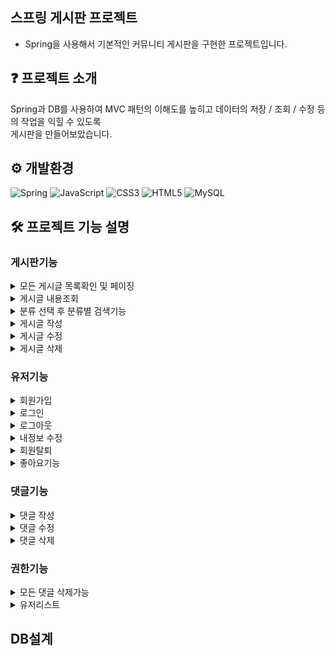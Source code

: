 ## 스프링 게시판 프로젝트
- Spring을 사용해서 기본적인 커뮤니티 게시판을 구현한 프로젝트입니다.

## ❓ 프로젝트 소개
Spring과 DB를 사용하여 MVC 패턴의 이해도를 높히고 데이터의 저장 / 조회 / 수정 등의 작업을 익힐 수 있도록  
게시판을 만들어보았습니다.

## ⚙ 개발환경
![Spring](https://img.shields.io/badge/spring-%236DB33F.svg?style=for-the-badge&logo=spring&logoColor=white)
![JavaScript](https://img.shields.io/badge/javascript-%23323330.svg?style=for-the-badge&logo=javascript&logoColor=%23F7DF1E)
![CSS3](https://img.shields.io/badge/css3-%231572B6.svg?style=for-the-badge&logo=css3&logoColor=white)
![HTML5](https://img.shields.io/badge/html5-%23E34F26.svg?style=for-the-badge&logo=html5&logoColor=white)
![MySQL](https://img.shields.io/badge/mysql-4479A1.svg?style=for-the-badge&logo=mysql&logoColor=white)
 
## 🛠 프로젝트 기능 설명

### 게시판기능

<details>
<summary>모든 게시글 목록확인 및 페이징</summary>

● 모든 게시글을 가져와 한 페이지에 10개의 게시글이 보이도록 페이징 처리를 구현하였습니다.

● 한번에 10페이지까지 나오며 다음버튼을 누르면 10페이지 다음페이지 목록으로 넘어갑니다. (ex 11페이지, 21페이지)  이전버튼을 누르면 전 페이지목록으로 이동합니다 (ex 10페이지, 20페이지 ... ) 

● 첨부파일이있는 게시글에는 첨부파일 표시가 나타나고 제목옆에 댓글 총수를 나타낼 수 있도록 합니다. 

<img src="https://github.com/user-attachments/assets/1631381e-a7f2-4e88-9623-188897239422" alt="image" />
<img src="https://github.com/user-attachments/assets/3328300c-cb9b-4ef1-a93c-39dd6a1f64f2" alt="Image description">

</details>

<details>
● 게시판의 제목을 클릭하면 안의 상세페이지로 들어와 내용을 확인 할 수 있습니다.
<summary>게시글 내용조회</summary>
<img src="https://github.com/user-attachments/assets/ee6ab348-5f2d-4464-99ff-3b8d7dd8fb2a" alt="Image description">

</details>

<details>
● 원하는 항목을 선택해서 검색을 할 수 있도록 분류카테고리와 검색창을 구현하였으며, 검색버튼의 총 검색결과 수를 표현하였습니다.
<summary>분류 선택 후 분류별 검색기능</summary>
<img src="https://github.com/user-attachments/assets/20e96d58-3afc-421c-a22a-161521d568f7" alt="Image description">
<img src="https://github.com/user-attachments/assets/3d173747-af8d-47a2-a719-741f2308e3a1" alt="Image description">

</details>

<details>
<summary>게시글 작성</summary>

● 로그인한 회원만이 작성이 가능하며 로그인을 하지않을 시 로그인창으로 이동합니다.

● 제목과 내용을 입력하고 등록버튼을 누르면 게시판에 글이 추가됩니다.

● 파일첨부가 가능하도록 구현하였습니다.

<img src="https://github.com/user-attachments/assets/c1e37e04-84af-4796-9270-f806b9414fb7" alt="Image description">
<img src="https://github.com/user-attachments/assets/f970e699-7081-45f0-8b8a-0fbef7b8ceef" alt="Image description">
<img src="https://github.com/user-attachments/assets/93287a14-b384-4bcd-9203-1ca8fb1939b0" alt="Image description">

</details>

<details>
<summary>게시글 수정</summary>
● 상세페이지안의 수정버튼을 누르면 수정페이지로 넘어와 제목과 내용, 첨부파일을 수정할 수 있도록 구현하였습니다.
<img src="https://github.com/user-attachments/assets/4dc0c495-38f9-46fc-8a0d-83572d7bd987" alt="Image description">

</details>

<details>
<summary>게시글 삭제</summary>
● 게시글안의 삭제버튼을 누르면 게시글이 삭제될 수 있도록 구현하였습니다.
<img src="https://github.com/user-attachments/assets/e55ceb99-b7df-40d2-ab12-f938c3647245" alt="Image description">
<img src="https://github.com/user-attachments/assets/a310cc8d-0b4f-446d-a902-740b2e9799bd" alt="Image description">
<img src="https://github.com/user-attachments/assets/12baf52a-f9d1-473d-a837-bfa43bbfac6f" alt="Image description">


</details>

### 유저기능
<details>
<summary>회원가입</summary>
● 본인이 사용할 별명, 이메일, 비밀번호를 입력해서 회원가입을 할 수 있도록하고 회원가입이 되면 기본적인 권한(글쓰기 내정보보기 등) 을 줄 수 있도록 구현하였습니다.
<img src="https://github.com/user-attachments/assets/469abbdb-ed1a-40f7-b1dc-b9a1b78f7bb4" alt="Image description">
<img src="https://github.com/user-attachments/assets/06e585cf-3357-4f58-a0e6-d1d15cf312bb" alt="Image description">

</details>

<details>

●  회원가입한 아이디와 비밀번호를 사용해서 로그인이 가능하도록하고 로그인이되면 기본적으로 받은 권한으로 글쓰기와 내정보메뉴를 메뉴바에 나타내도록합니다.

● 메인화면에 본인이 설정한 닉네임이 나타나며 인사문구를 출력합니다.
<summary>로그인</summary>
<img src="https://github.com/user-attachments/assets/c4abd745-abb1-4728-9dd0-12270ed7d842" alt="Image description">
<img src="https://github.com/user-attachments/assets/50d86660-2ab4-4e24-aae5-dbb63bd4d5d2" alt="Image description">

</details>

<details>
<summary>로그아웃</summary>
● 로그아웃 버튼을 누르면 비회원으로 돌아가 권한이 사라져 메뉴가 다시 원래대로 바뀌며 메인화면에 별명이 출력되는것이 사라집니다.
<img src="https://github.com/user-attachments/assets/f80505ed-818a-4df9-8681-ee6c75fe0e1c" alt="Image description">

</details>

<details>
<summary>내정보 수정</summary>
● 내정보 페이지로 넘어가면 나의정보가 출력되도록 카드형식으로 만들어놓았으며,
별명과 비밀번호를 바꿀 수 있도록 해두었고 수정버튼을 누르면 정상적으로 수정되도록 구현하였습니다.
<img src="https://github.com/user-attachments/assets/51c8e625-74fd-474d-9f1f-ca68b2b25674" alt="Image description">

</details>

<details>
<summary>회원탈퇴</summary>
● 내정보페이지에서 회원탈퇴버튼을 누르면 회원탈퇴 완료를 알려주며 로그아웃된 메인페이지로 돌아오도록 구현하였습니다.
<br>
<img src="https://github.com/user-attachments/assets/d4c8be21-cf7f-4af4-8ff4-2ee2e6884283" alt="Image description">
<img src="https://github.com/user-attachments/assets/f80505ed-818a-4df9-8681-ee6c75fe0e1c" alt="Image description">

</details>

<details>

● 회원은 게시글마다 좋아요를 하나씩 누를 수 있으며 좋아요를 누르면 성공알림이 나오며 하트가 채워지고, 좋아요 수가 하나 올라갑니다.

● 다시한번 눌렀을 때 취소 성공알림이 나오며 채워진 하트가 빈 하트로 바뀌고 좋아요 수가 하나 내려가도록 구현하였습니다.
<summary>좋아요기능</summary>
<img src="https://github.com/user-attachments/assets/d4fdf49b-f930-4777-9617-c0d4524ab1ce" alt="Image description">
<img src="https://github.com/user-attachments/assets/315058c0-2b9f-42ba-b8ff-5733244a3404" alt="Image description">
<img src="https://github.com/user-attachments/assets/9bf680ba-669b-40aa-b0de-2b541f7acdca" alt="Image description">
<img src="https://github.com/user-attachments/assets/72c43e9b-535e-4265-8690-0a5530bfc7cb" alt="Image description">
<img src="https://github.com/user-attachments/assets/f41f150d-7022-492a-800b-c8a52dbff8be" alt="Image description">



</details>

### 댓글기능

<details>
<summary>댓글 작성</summary>
● 유저의 별명과 함께 댓글창이 나와있으며 내용을입력하고 등록하면 댓글이 등록되도록 구현하였습니다.
<img src="https://github.com/user-attachments/assets/b2bea2f5-29e5-4021-869f-5b6050005aba" alt="Image description">
<img src="https://github.com/user-attachments/assets/015bc21b-7f76-441d-a3d4-aaedcbb7da9f" alt="Image description">

</details>

<details>
<summary>댓글 수정</summary>

●  수정버튼을 누르면 작성자와 내용이 적혀있는 모달창이나와서 수정이 가능하도록 구현하였습니다.

● 내용을 수정하고 수정버튼을 누르면 정상적으로 댓글내용이 변경됩니다.
<img src="https://github.com/user-attachments/assets/8c108cc9-975e-4897-bc55-ec9cc61353b2" alt="Image description">
<img src="https://github.com/user-attachments/assets/8de6e955-3779-482c-8542-af30ccbd87fe" alt="Image description">
<img src="https://github.com/user-attachments/assets/01b37a86-a3c1-4409-bda3-877cb05b5d03" alt="Image description">

</details>

<details>
<summary>댓글 삭제</summary>
● 삭제버튼을 누르면 성공알림이 나오면서 댓글에서 삭제되도록 구현하였습니다.
<img src="https://github.com/user-attachments/assets/66177971-3ded-453a-8f43-377e9846e2f9" alt="Image description">
<img src="https://github.com/user-attachments/assets/581f61fa-3c6c-4b1f-b1e3-d76a5fbf6343" alt="Image description">


</details>

### 권한기능
<details>
<summary>모든 댓글 삭제가능</summary>
● 권한이 ADMIN인 계정으로 로그인하면 댓글 삭제 / 수정 버튼이 본인 댓글이 아니더라도 모두 보이도록 구현하였습니다.
<img src="https://github.com/user-attachments/assets/78c09989-9c22-4820-8e74-c963ce0ed14c" alt="Image description">

</details>

<details>
<summary>유저리스트</summary>
● 권한이 ADMIN인 계정으로 로그인하면 사용자 목록을 볼 수 있는 메뉴가 나타나도록 구현하였습니다.

● 사용자 목록을 누르면 회원가입된 유저들의 리스트가 카드형식으로 표현될 수 있도록 구현하였습니다.
<img src="https://github.com/user-attachments/assets/8324b777-882f-426f-bdc9-d7a73aeec911" alt="Image description">
<img src="https://github.com/user-attachments/assets/9751aad0-3548-404f-8094-99f7a592dcc3" alt="Image description">

</details>




## DB설계


